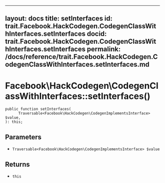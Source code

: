 
***

layout: docs
title: setInterfaces
id: trait.Facebook.HackCodegen.CodegenClassWithInterfaces.setInterfaces
docid: trait.Facebook.HackCodegen.CodegenClassWithInterfaces.setInterfaces
permalink: /docs/reference/trait.Facebook.HackCodegen.CodegenClassWithInterfaces.setInterfaces.md
---







# Facebook\\HackCodegen\\CodegenClassWithInterfaces::setInterfaces()




``` Hack
public function setInterfaces(
      Traversable<Facebook\HackCodegen\CodegenImplementsInterface> $value,
): this;
```




## Parameters




* ` Traversable<Facebook\HackCodegen\CodegenImplementsInterface> $value `




## Returns




- ` this `